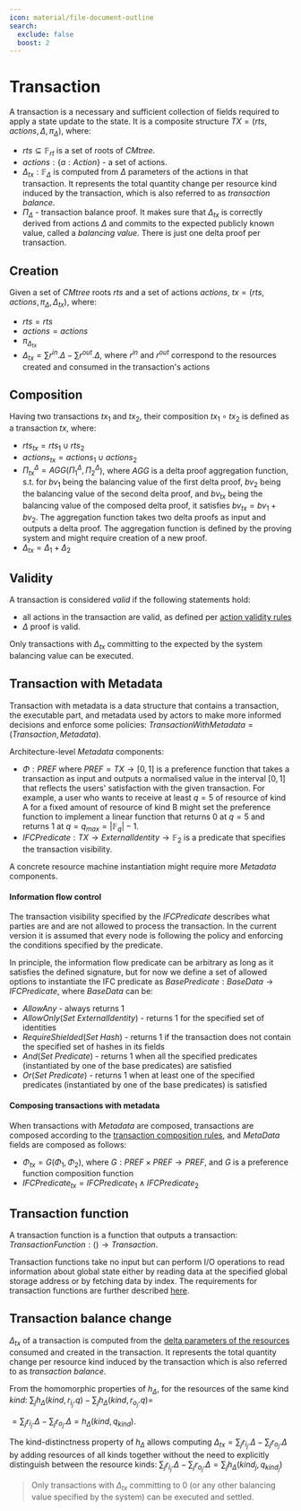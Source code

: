 ```yaml
---
icon: material/file-document-outline
search:
  exclude: false
  boost: 2
---
```


# Transaction

A transaction is a necessary and sufficient collection of fields required to apply a state update to the state.
It is a composite structure $TX = (rts, actions, \Delta, \pi_{\Delta})$, where:

- $rts \subseteq \mathbb{F}_{rt}$ is a set of roots of $CMtree$.
- $actions: \{a: Action\}$ - a set of actions.
- $\Delta_{tx}: \mathbb{F}_{\Delta}$ is computed from $\Delta$ parameters of the actions in that transaction. It represents the total quantity change per resource kind induced by the transaction, which is also referred to as _transaction balance_.
- $\Pi_{\Delta}$ - transaction balance proof. It makes sure that $\Delta_{tx}$ is correctly derived from actions $\Delta$ and commits to the expected publicly known value, called a _balancing value_. There is just one delta proof per transaction.


## Creation
Given a set of $CMtree$ roots $rts$ and a set of actions $actions$, $tx = (rts, actions, \pi_{\Delta}, \Delta_{tx})$, where:

- $rts = rts$
- $actions = actions$
- $\pi_{\Delta_{tx}}$
- $\Delta_{tx} = \sum{r^{in}.\Delta} - \sum{r^{out}.\Delta}$, where $r^{in}$ and $r^{out}$ correspond to the resources created and consumed in the transaction's actions

## Composition

Having two transactions $tx_1$ and $tx_2$, their composition $tx_1 \circ tx_2$ is defined as a transaction $tx$, where:

- $rts_{tx} = rts_1 \cup rts_2$
- $actions_{tx} = actions_1 \cup actions_2$
- $\Pi^{\Delta}_{tx} = AGG(\Pi^{\Delta}_1, \Pi^{\Delta}_2$), where $AGG$ is a delta proof aggregation function, s.t. for $bv_1$ being the balancing value of the first delta proof, $bv_2$ being the balancing value of the second delta proof, and $bv_{tx}$ being the balancing value of the composed delta proof, it satisfies $bv_{tx} = bv_1 + bv_2$. The aggregation function takes two delta proofs as input and outputs a delta proof. The aggregation function is defined by the proving system and might require creation of a new proof.
- $\Delta_{tx} = \Delta_1 + \Delta_2$

## Validity

A transaction is considered _valid_ if the following statements hold:

- all actions in the transaction are valid, as defined per [action validity rules](./action.md#validity)
- $\Delta$ proof is valid.


Only transactions with $\Delta_{tx}$ committing to the expected by the system balancing value can be executed.


## Transaction with Metadata

Transaction with metadata is a data structure that contains a transaction, the executable part, and metadata used by actors to make more informed decisions and enforce some policies: $TransactionWithMetadata = (Transaction, Metadata)$.

Architecture-level $Metadata$ components:

- $\Phi: PREF$ where $PREF = TX \rightarrow [0, 1]$ is a preference function that takes a transaction as input and outputs a normalised value in the interval $[0,1]$ that reflects the users' satisfaction with the given transaction. For example, a user who wants to receive at least $q=5$ of resource of kind A for a fixed amount of resource of kind B might set the preference function to implement a linear function that returns $0$ at $q=5$ and returns $1$ at $q = q_{max} = |\mathbb{F}_q| - 1$.
- $IFCPredicate: TX \rightarrow ExternalIdentity \rightarrow \mathbb{F}_2$ is a predicate that specifies the transaction visibility.

A concrete resource machine instantiation might require more $Metadata$ components.

#### Information flow control

The transaction visibility specified by the $IFCPredicate$ describes what parties are and are not allowed to process the transaction. In the current version it is assumed that every node is following the policy and enforcing the conditions specified by the predicate.

In principle, the information flow predicate can be arbitrary as long as it satisfies the defined signature, but for now we define a set of allowed options to instantiate the IFC predicate as $BasePredicate: BaseData \rightarrow IFCPredicate$, where $BaseData$ can be:

- $AllowAny$ - always returns 1
- $AllowOnly (Set\ ExternalIdentity)$ - returns 1 for the specified set of identities
- $RequireShielded (Set\ Hash)$ - returns 1 if the transaction does not contain the specified set of hashes in its fields
- $And (Set\ Predicate)$ - returns 1 when all the specified predicates (instantiated by one of the base predicates) are satisfied
- $Or (Set\ Predicate)$ - returns 1 when at least one of the specified predicates (instantiated by one of the base predicates) is satisfied

#### Composing transactions with metadata

When transactions with $Metadata$ are composed, transactions are composed according to the [transaction composition rules](./transaction.md#composition), and $MetaData$ fields are composed as follows:

- $\Phi_{tx} = G(\Phi_1, \Phi_2)$, where $G: PREF \times PREF \rightarrow PREF$, and $G$ is a preference function composition function
- $IFCPredicate_{tx} = IFCPredicate_1 \wedge IFCPredicate_2$


## Transaction function

A transaction function is a function that outputs a transaction: $TransactionFunction: () \rightarrow Transaction$.

Transaction functions take no input but can perform I/O operations to read information about global state either by reading data at the specified global storage address or by fetching data by index. The requirements for transaction functions are further described [here](./function_formats/transaction_function.md).

## Transaction balance change

$\Delta_{tx}$ of a transaction is computed from the [delta parameters of the resources](./resource/computable_components/delta.md) consumed and created in the transaction. It represents the total quantity change per resource kind induced by the transaction which is also referred to as *transaction balance*.

From the homomorphic properties of $h_\Delta$, for the resources of the same kind $kind$:
$\sum_j{h_\Delta(kind, r_{i_j}.q)} - \sum_j{h_\Delta(kind, r_{o_j}.q)} =$

$=\sum_j{r_{i_j}.\Delta} - \sum_j{r_{o_j}.\Delta} = h_\Delta(kind, q_{kind})$.

The kind-distinctness property of $h_\Delta$ allows computing $\Delta_{tx} = \sum_j{r_{i_j}.\Delta} - \sum_j{r_{o_j}.\Delta}$ by adding resources of all kinds together without the need to explicitly distinguish between the resource kinds: $\sum_j{r_{i_j}.\Delta} - \sum_j{r_{o_j}.\Delta} = \sum_j{h_\Delta(kind_j, q_{kind_j})}$

> Only transactions with $\Delta_{tx}$ committing to $0$ (or any other balancing value specified by the system) can be executed and settled.